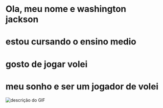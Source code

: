 # Ola, meu nome e washington jackson
# estou cursando o ensino medio
# gosto de jogar volei
# meu sonho e ser um jogador de volei
![descrição do GIF](https://media.tenor.com/Lz6PJhBFkiYAAAAM/haikyuu-dance-niku-niku.gif)


